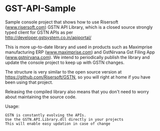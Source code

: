 # GST-API-Sample
Sample console project that shows how to use Risersoft (www.risersoft.com) GSTN API Library, which is a closed source strongly typed client for GSTN APIs as per http://developer.gstsystem.co.in/apiportal/

This is more up-to-date library and used in products such as Maximprise manufacturing ERP (www.maximprise.com) and GstNirvana Gst Filing App (www.gstnirvana.com).
We intend to periodically publish the library and update the console project to keep up with GSTN changes.

The structure is very similar to the open source version at https://github.com/Risersoft/GSTN, so you will right at home if you have been using that project.

Releasing the compiled library also means that you don't need to worry about maintaining the source code.

Usage:

    GSTN is constantly evolving the APIs.
    Use the GSTN.API.Library.dll directly in your projects
    This will enable easy updation in case of change

